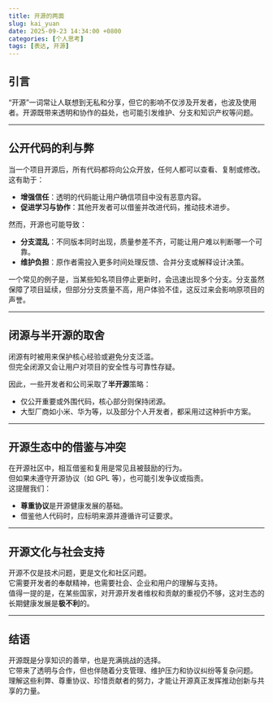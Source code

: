 ```yaml
---
title: 开源的两面
slug: kai_yuan
date: 2025-09-23 14:34:00 +0800
categories: [个人思考]
tags: [表达, 开源]
---
```


## 引言
“开源”一词常让人联想到无私和分享，但它的影响不仅涉及开发者，也波及使用者。开源既带来透明和协作的益处，也可能引发维护、分支和知识产权等问题。

---

## 公开代码的利与弊
当一个项目开源后，所有代码都将向公众开放，任何人都可以查看、复制或修改。  
这有助于：  
- **增强信任**：透明的代码能让用户确信项目中没有恶意内容。  
- **促进学习与协作**：其他开发者可以借鉴并改进代码，推动技术进步。  

然而，开源也可能导致：  
- **分支混乱**：不同版本同时出现，质量参差不齐，可能让用户难以判断哪一个可靠。  
- **维护负担**：原作者需投入更多时间处理反馈、合并分支或解释设计决策。  

一个常见的例子是，当某些知名项目停止更新时，会迅速出现多个分支。分支虽然保障了项目延续，但部分分支质量不高，用户体验不佳，这反过来会影响原项目的声誉。

---

## 闭源与半开源的取舍
闭源有时被用来保护核心经验或避免分支泛滥。  
但完全闭源又会让用户对项目的安全性与可靠性存疑。  

因此，一些开发者和公司采取了**半开源**策略：  
- 仅公开重要或外围代码，核心部分则保持闭源。  
- 大型厂商如小米、华为等，以及部分个人开发者，都采用过这种折中方案。  

---

## 开源生态中的借鉴与冲突
在开源社区中，相互借鉴和复用是常见且被鼓励的行为。  
但如果未遵守开源协议（如 GPL 等），也可能引发争议或指责。  
这提醒我们：  
- **尊重协议**是开源健康发展的基础。  
- 借鉴他人代码时，应标明来源并遵循许可证要求。  

---

## 开源文化与社会支持
开源不仅是技术问题，更是文化和社区问题。  
它需要开发者的奉献精神，也需要社会、企业和用户的理解与支持。  
值得一提的是，在某些国家，对开源开发者维权和贡献的重视仍不够，这对生态的长期健康发展是**极不利**的。  

---

## 结语
开源既是分享知识的善举，也是充满挑战的选择。  
它带来了透明与合作，但也伴随着分支管理、维护压力和协议纠纷等复杂问题。  
理解这些利弊、尊重协议、珍惜贡献者的努力，才能让开源真正发挥推动创新与共享的力量。